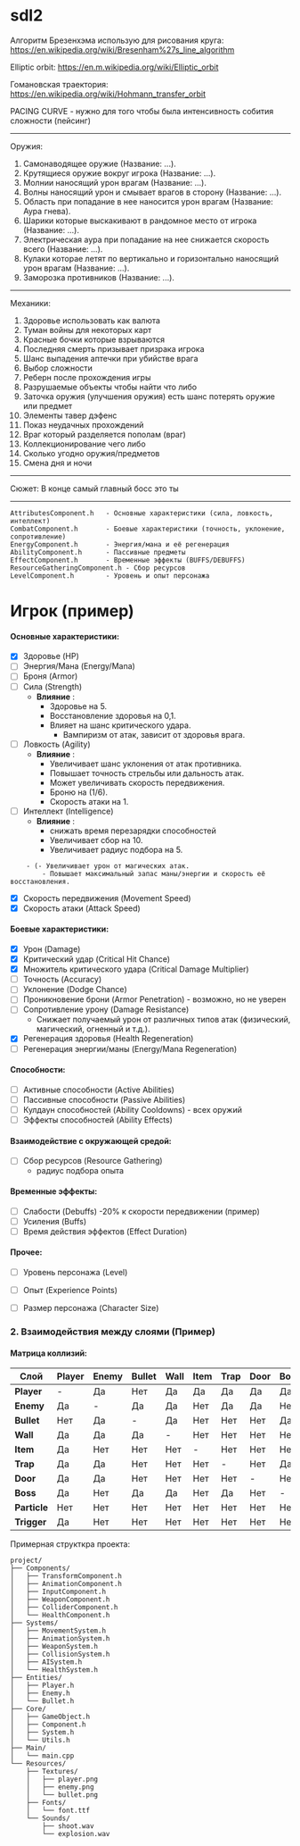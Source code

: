 # sdl2


Алгоритм Брезенхэма использую для рисования круга:
https://en.wikipedia.org/wiki/Bresenham%27s_line_algorithm


Elliptic orbit:
https://en.m.wikipedia.org/wiki/Elliptic_orbit

Гомановская траектория:
https://en.wikipedia.org/wiki/Hohmann_transfer_orbit

PACING CURVE - нужно для того чтобы была интенсивность собития сложности (пейсинг)

---

Оружия:
1. Самонаводящее оружие (Название: ...).
2. Крутящиеся оружие вокруг игрока (Название: ...).
3. Молнии наносящий урон врагам (Название: ...).
4. Волны наносящий урон и смывает врагов в сторону (Название: ...).
5. Область при попадание в нее наносится урон врагам (Название: Аура гнева).
6. Шарики которые выскакивают в рандомное место от игрока (Название: ...).
7. Электрическая аура при попадание на нее снижается скорость всего (Название: ...).
8. Кулаки которае летят по вертикально и горизонтально наносящий урон врагам (Название: ...).
9. Заморозка противников (Название: ...).

---

Механики:
1. Здоровье использовать как валюта 
2. Туман войны для некоторых карт 
3. Красные бочки которые взрываются 
4. Последняя смерть призывает призрака игрока 
5. Шанс выпадения аптечки при убийстве врага 
6. Выбор сложности 
7. Реберн после прохождения игры 
8. Разрушаемые объекты чтобы найти что либо 
9. Заточка оружия (улучшения оружия) есть шанс потерять оружие или предмет
10. Элементы тавер дэфенс
11. Показ неудачных прохождений
12. Враг который разделяется пополам (враг)
13. Коллекционирование чего либо 
14. Сколько угодно оружия/предметов
15. Смена дня и ночи

---

Сюжет: 
В конце самый главный босс это ты

---

```
AttributesComponent.h   - Основные характеристики (сила, ловкость, интеллект)
CombatComponent.h       - Боевые характеристики (точность, уклонение, сопротивление)
EnergyComponent.h       - Энергия/мана и её регенерация
AbilityComponent.h      - Пассивные предметы
EffectComponent.h       - Временные эффекты (BUFFS/DEBUFFS)
ResourceGatheringComponent.h - Сбор ресурсов
LevelComponent.h        - Уровень и опыт персонажа
```

# Игрок (пример)
#### Основные характеристики:
- [x] Здоровье (HP)  
- [ ] Энергия/Мана (Energy/Mana)
- [ ] Броня (Armor)
- [ ] Сила (Strength)
	- **Влияние** :
	    - Здоровье на 5.
	    - Восстановление здоровья на 0,1.
	    - Влияет на шанс критического удара.
    	    - Вампиризм от атак, зависит от здоровья врага.
- [ ] Ловкость (Agility)
	- **Влияние** :
	    - Увеличивает шанс уклонения от атак противника.
	    - Повышает точность стрельбы или дальность атак.
	    - Может увеличивать скорость передвижения.
	    - Броню на (1/6).
	    - Скорость атаки на 1.
- [ ] Интеллект (Intelligence)
	- **Влияние** :
   		- снижать время перезарядки способностей
		- Увеличивает сбор на 10.
  		- Увеличивает радиус подбора на 5.
```
 	- (- Увеличивает урон от магических атак.
	    - Повышает максимальный запас маны/энергии и скорость её восстановления.
```
	    
- [x] Скорость передвижения (Movement Speed)  
- [x] Скорость атаки (Attack Speed)  

#### Боевые характеристики:
- [x] Урон (Damage)  
- [x] Критический удар (Critical Hit Chance)  
- [x] Множитель критического удара (Critical Damage Multiplier)  
- [ ] Точность (Accuracy)  
- [ ] Уклонение (Dodge Chance)  
- [ ] Проникновение брони (Armor Penetration)  - возможно, но не уверен
- [ ] Сопротивление урону (Damage Resistance)
	- Снижает получаемый урон от различных типов атак (физический, магический, огненный и т.д.).
- [x] Регенерация здоровья (Health Regeneration)  
- [ ] Регенерация энергии/маны (Energy/Mana Regeneration)  
#### Способности:
- [ ] Активные способности (Active Abilities)  
- [ ] Пассивные способности (Passive Abilities)  
- [ ] Кулдаун способностей (Ability Cooldowns) - всех оружий 
- [ ] Эффекты способностей (Ability Effects)  

#### Взаимодействие с окружающей средой:
- [ ] Сбор ресурсов (Resource Gathering) 
	- радиус подбора опыта

#### Временные эффекты:
- [ ] Слабости (Debuffs)
	-20% к скорости передвижении (пример)
- [ ] Усиления (Buffs)
- [ ] Время действия эффектов (Effect Duration)  

#### Прочее:
- [ ] Уровень персонажа (Level)  
- [ ] Опыт (Experience Points)  
- [ ] Размер персонажа (Character Size)  


### 2. **Взаимодействия между слоями (Пример)**

#### Матрица коллизий:
| Слой       | Player | Enemy | Bullet | Wall | Item | Trap | Door | Boss | Particle | Trigger |
|------------|--------|-------|--------|------|------|------|------|------|----------|---------|
| **Player**  | -      | Да    | Нет    | Да   | Да   | Да   | Да   | Да   | Нет      | Да      |
| **Enemy**   | Да     | -     | Да     | Да   | Нет  | Да   | Да   | Нет  | Нет      | Нет     |
| **Bullet**  | Нет    | Да    | -      | Да   | Нет  | Нет  | Нет  | Да   | Нет      | Нет     |
| **Wall**    | Да     | Да    | Да     | -    | Нет  | Нет  | Нет  | Нет  | Нет      | Нет     |
| **Item**    | Да     | Нет   | Нет    | Нет  | -    | Нет  | Нет  | Нет  | Нет      | Нет     |
| **Trap**    | Да     | Да    | Нет    | Нет  | Нет  | -    | Нет  | Да   | Нет      | Нет     |
| **Door**    | Да     | Да    | Нет    | Нет  | Нет  | Нет  | -    | Нет  | Нет      | Нет     |
| **Boss**    | Да     | Нет   | Да     | Да   | Нет  | Да   | Нет  | -    | Нет      | Нет     |
| **Particle**| Нет    | Нет   | Нет    | Нет  | Нет  | Нет  | Нет  | Нет  | -        | Нет     |
| **Trigger** | Да     | Нет   | Нет    | Нет  | Нет  | Нет  | Нет  | Нет  | Нет      | -       |

Примерная структкра проекта:
```
project/
├── Components/
│   ├── TransformComponent.h
│   ├── AnimationComponent.h
│   ├── InputComponent.h
│   ├── WeaponComponent.h
│   ├── ColliderComponent.h
│   └── HealthComponent.h
├── Systems/
│   ├── MovementSystem.h
│   ├── AnimationSystem.h
│   ├── WeaponSystem.h
│   ├── CollisionSystem.h
│   ├── AISystem.h
│   └── HealthSystem.h
├── Entities/
│   ├── Player.h
│   ├── Enemy.h
│   └── Bullet.h
├── Core/
│   ├── GameObject.h
│   ├── Component.h
│   ├── System.h
│   └── Utils.h
├── Main/
│   └── main.cpp
└── Resources/
    ├── Textures/
    │   ├── player.png
    │   ├── enemy.png
    │   └── bullet.png
    ├── Fonts/
    │   └── font.ttf
    └── Sounds/
        ├── shoot.wav
        └── explosion.wav
```
